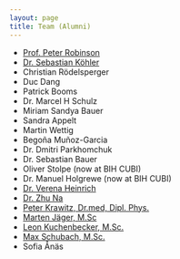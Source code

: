 ```yaml
---
layout: page
title: Team (Alumni)
---
```


 - [Prof. Peter Robinson](https://robinsongroup.github.io/)
 - [Dr. Sebastian Köhler](https://phenomics.github.io/)
 - Christian Rödelsperger
 - Duc Dang
 - Patrick Booms
 - Dr. Marcel H Schulz
 - Miriam Sandya Bauer
 - Sandra Appelt 
 - Martin Wettig 
 - Begoña Muñoz-Garcia
 - Dr. Dmitri Parkhomchuk
 - Dr. Sebastian Bauer 
 - Oliver Stolpe (now at BIH CUBI)
 - Dr. Manuel Holgrewe (now at BIH CUBI)
 - [Dr. Verena Heinrich](https://www.molgen.mpg.de/person/43628/3839)
 - [Dr. Zhu Na](https://wchunglab.com/lab-members/)
 - [Peter Krawitz, Dr.med, Dipl. Phys.](https://www.igsb.uni-bonn.de/en/team-1/peter-krawitz)
 - [Marten Jäger, M.Sc](https://www.bihealth.org/de/forschung/core-facilities/1/)
 - [Leon Kuchenbecker, M.Sc.](https://abi.inf.uni-tuebingen.de/People/kuchenb)
 - [Max Schubach, M.Sc.](https://www.bihealth.org/de/forschung/nachwuchsgruppen/martin-kircher/)
 - Sofia Ånäs